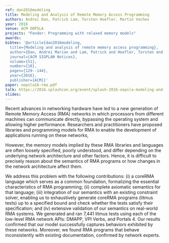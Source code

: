 ```yaml
---
ref: dan2016modeling
title: Modeling and Analysis of Remote Memory Access Programming
authors: Andrei Dan, Patrick Lam, Torsten Hoefler, Martin Vechev 
year: 2016
venue: ACM OOPSLA
projects: "Fender: Programming with relaxed memory models"
awards:
bibtex: '@article{dan2016modeling,
  title={Modeling and analysis of remote memory access programming},
  author={Dan, Andrei Marian and Lam, Patrick and Hoefler, Torsten and Vechev, Martin},
  journal={ACM SIGPLAN Notices},
  volume={51},
  number={10},
  pages={129--144},
  year={2016},
  publisher={ACM}}'
paper: oopsla16-rma.pdf
talk: https://2016.splashcon.org/event/splash-2016-oopsla-modeling-and-analysis-of-remote-memory-access-programming
slides: 
---
```


Recent advances in networking hardware have led to a new generation of Remote Memory Access (RMA) networks in which processors from different machines can communicate directly, bypassing the operating system and allowing higher performance. Researchers and practitioners have proposed libraries and programming models for RMA to enable the development of applications running on these networks,

However, the memory models implied by these RMA libraries and languages are often loosely specified, poorly understood, and differ depending on the underlying network architecture and other factors. Hence, it is difficult to precisely reason about the semantics of RMA programs or how changes in the network architecture affect them.

We address this problem with the following contributions: (i) a coreRMA language which serves as a common foundation, formalizing the essential characteristics of RMA programming; (ii) complete axiomatic semantics for that language; (iii) integration of our semantics with an existing constraint solver, enabling us to exhaustively generate coreRMA programs (litmus tests) up to a specified bound and check whether the tests satisfy their specification; and (iv) extensive validation of our semantics on real-world RMA systems. We generated and ran 7,441 litmus tests using each of the low-level RMA network APIs: DMAPP, VPI Verbs, and Portals 4. Our results confirmed that our model successfully captures behaviors exhibited by these networks. Moreover, we found RMA programs that behave inconsistently with existing documentation, confirmed by network experts.